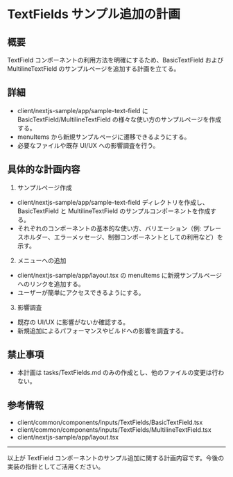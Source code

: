 # TextFields サンプル追加の計画

## 概要
TextField コンポーネントの利用方法を明確にするため、BasicTextField および MultilineTextField のサンプルページを追加する計画を立てる。

## 詳細
- client/nextjs-sample/app/sample-text-field に BasicTextField/MultilineTextField の様々な使い方のサンプルページを作成する。
- menuItems から新規サンプルページに遷移できるようにする。
- 必要なファイルや既存 UI/UX への影響調査を行う。

## 具体的な計画内容
1. サンプルページ作成
  - client/nextjs-sample/app/sample-text-field ディレクトリを作成し、BasicTextField と MultilineTextField のサンプルコンポーネントを作成する。
  - それぞれのコンポーネントの基本的な使い方、バリエーション（例: プレースホルダー、エラーメッセージ、制御コンポーネントとしての利用など）を示す。

2. メニューへの追加
  - client/nextjs-sample/app/layout.tsx の menuItems に新規サンプルページへのリンクを追加する。
  - ユーザーが簡単にアクセスできるようにする。

3. 影響調査
  - 既存の UI/UX に影響がないか確認する。
  - 新規追加によるパフォーマンスやビルドへの影響を調査する。

## 禁止事項
- 本計画は tasks/TextFields.md のみの作成とし、他のファイルの変更は行わない。

## 参考情報
- client/common/components/inputs/TextFields/BasicTextField.tsx
- client/common/components/inputs/TextFields/MultilineTextField.tsx
- client/nextjs-sample/app/layout.tsx

---

以上が TextField コンポーネントのサンプル追加に関する計画内容です。今後の実装の指針としてご活用ください。
